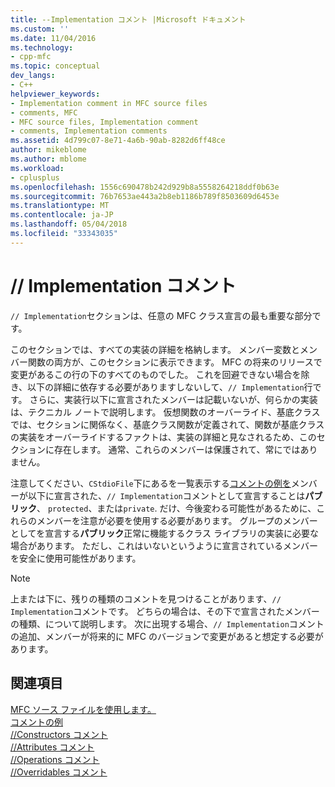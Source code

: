 ```yaml
---
title: --Implementation コメント |Microsoft ドキュメント
ms.custom: ''
ms.date: 11/04/2016
ms.technology:
- cpp-mfc
ms.topic: conceptual
dev_langs:
- C++
helpviewer_keywords:
- Implementation comment in MFC source files
- comments, MFC
- MFC source files, Implementation comment
- comments, Implementation comments
ms.assetid: 4d799c07-8e71-4a6b-90ab-8282d6ff48ce
author: mikeblome
ms.author: mblome
ms.workload:
- cplusplus
ms.openlocfilehash: 1556c690478b242d929b8a5558264218ddf0b63e
ms.sourcegitcommit: 76b7653ae443a2b8eb1186b789f8503609d6453e
ms.translationtype: MT
ms.contentlocale: ja-JP
ms.lasthandoff: 05/04/2018
ms.locfileid: "33343035"
---
```

# <a name="-implementation-comment"></a>// Implementation コメント
`// Implementation`セクションは、任意の MFC クラス宣言の最も重要な部分です。  
  
 このセクションでは、すべての実装の詳細を格納します。 メンバー変数とメンバー関数の両方が、このセクションに表示できます。 MFC の将来のリリースで変更があるこの行の下のすべてのものでした。 これを回避できない場合を除き、以下の詳細に依存する必要がありますしないして、`// Implementation`行です。 さらに、実装行以下に宣言されたメンバーは記載いないが、何らかの実装は、テクニカル ノートで説明します。 仮想関数のオーバーライド、基底クラスでは、セクションに関係なく、基底クラス関数が定義されて、関数が基底クラスの実装をオーバーライドするファクトは、実装の詳細と見なされるため、このセクションに存在します。 通常、これらのメンバーは保護されて、常にではありません。  
  
 注意してください、`CStdioFile`下にあるを一覧表示する[コメントの例を](../mfc/an-example-of-the-comments.md)メンバーが以下に宣言された、`// Implementation`コメントとして宣言することは**パブリック**、 `protected`、または`private`. だけ、今後変わる可能性があるために、これらのメンバーを注意が必要を使用する必要があります。 グループのメンバーとしてを宣言する**パブリック**正常に機能するクラス ライブラリの実装に必要な場合があります。 ただし、これはいないというように宣言されているメンバーを安全に使用可能性があります。  
  
> [!NOTE]
>  上または下に、残りの種類のコメントを見つけることがあります、`// Implementation`コメントです。 どちらの場合は、その下で宣言されたメンバーの種類、について説明します。 次に出現する場合、`// Implementation`コメントの追加、メンバーが将来的に MFC のバージョンで変更があると想定する必要があります。  
  
## <a name="see-also"></a>関連項目  
 [MFC ソース ファイルを使用します。](../mfc/using-the-mfc-source-files.md)   
 [コメントの例](../mfc/an-example-of-the-comments.md)   
 [//Constructors コメント](../mfc/decrement-constructors-comment.md)   
 [//Attributes コメント](../mfc/decrement-attributes-comment.md)   
 [//Operations コメント](../mfc/decrement-operations-comment.md)   
 [//Overridables コメント](../mfc/decrement-overridables-comment.md)

